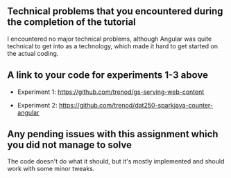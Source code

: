 ## Technical problems that you encountered during the completion of the tutorial

I encountered no major technical problems, although Angular was quite technical to get into as a technology, which made it hard to get started on the actual coding.

## A link to your code for experiments 1-3 above

* Experiment 1: https://github.com/trenod/gs-serving-web-content

* Experiment 2: https://github.com/trenod/dat250-sparkjava-counter-angular

## Any pending issues with this assignment which you did not manage to solve

The code doesn't do what it should, but it's mostly implemented and should work with some minor tweaks.
